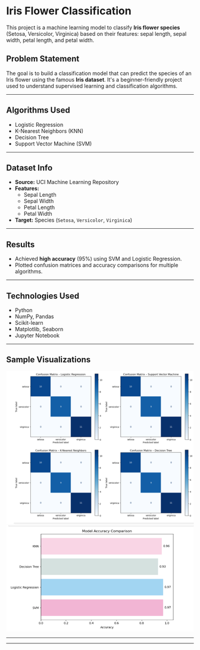 #  Iris Flower Classification
This project is a machine learning model to classify **Iris flower species** (Setosa, Versicolor, Virginica) based on their features: sepal length, sepal width, petal length, and petal width.

##  Problem Statement

The goal is to build a classification model that can predict the species of an Iris flower using the famous **Iris dataset**. It's a beginner-friendly project used to understand supervised learning and classification algorithms.

---

##  Algorithms Used

- Logistic Regression
- K-Nearest Neighbors (KNN)
- Decision Tree
- Support Vector Machine (SVM)

---

##  Dataset Info

- **Source:** UCI Machine Learning Repository
- **Features:**
  - Sepal Length
  - Sepal Width
  - Petal Length
  - Petal Width
- **Target:** Species (`Setosa`, `Versicolor`, `Virginica`)

---

##  Results

- Achieved **high accuracy**  (95%) using SVM and Logistic Regression.
- Plotted confusion matrices and accuracy comparisons for multiple algorithms.

---

## Technologies Used

- Python
- NumPy, Pandas
- Scikit-learn
- Matplotlib, Seaborn
- Jupyter Notebook

---

##  Sample Visualizations

![Confusion Matrix](./images/confusion_matrix.png)
![Accuracy Plot](images/Accuracy_matrix.png)

---


---

